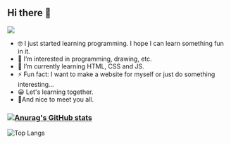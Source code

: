 ## Hi there 👋
![](https://komarev.com/ghpvc/?username=Kelly-Ls)

- 🤓 I just started learning programming.
I hope I can learn something fun in it.
- 👀 I’m interested in programming, drawing, etc.
- 🌱 I’m currently learning HTML, CSS and JS.
- ⚡ Fun fact: I want to make a website for myself or just do something interesting...
- 😀 Let's learning together.
- 🤝And nice to meet you all.
  


 ### [![Anurag's GitHub stats](https://github-readme-stats.vercel.app/api?username=Kelly-Ls)](https://github.com/anuraghazra/github-readme-stats)
  
![Top Langs](https://github-readme-stats.vercel.app/api/top-langs/?username=Kelly-Ls)
